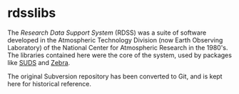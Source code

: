 # rdsslibs
The *Research Data Support System* (RDSS) was a suite of software developed
in the Atmospheric Technology Division (now Earth Observing Laboratory) of the 
National Center for Atmospheric Research in the 1980's. The libraries contained
here were the core of the system, used by packages like
[SUDS](https://github.com/NCAR/SUDS) and [Zebra](https://github.com/ncareol/Zebra).

The original Subversion repository has been converted to Git, and is kept here
for historical reference.
